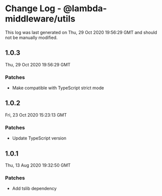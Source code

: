 # Change Log - @lambda-middleware/utils

This log was last generated on Thu, 29 Oct 2020 19:56:29 GMT and should not be manually modified.

## 1.0.3
Thu, 29 Oct 2020 19:56:29 GMT

### Patches

- Make compatible with TypeScript strict mode

## 1.0.2
Fri, 23 Oct 2020 15:23:13 GMT

### Patches

- Update TypeScript version

## 1.0.1
Thu, 13 Aug 2020 19:32:50 GMT

### Patches

- Add tslib dependency

